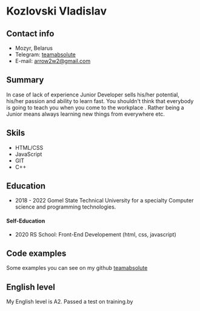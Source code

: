 
# Kozlovski Vladislav

## Contact info
 + Mozyr, Belarus
 + Telegram: [teamabsolute](https://t.me/teamabsolute)
 + E-mail: [arrow2w2@gmail.com](mailto:arrow2w2@gmail.com)
 
 ## Summary
 In case of lack of experience  Junior Developer sells his/her potential, his/her passion and ability to learn fast. You shouldn't think that everybody is going to teach you when you come to the workplace . Rather being a Junior means always
learning new things from everywhere etc.
 
 ## Skils
  + HTML/CSS
  + JavaScript
  + GIT
  + C++
 
 ## Education
  + 2018 - 2022 Gomel State Technical University for a specialty Computer science and programming technologies.
  
 #### Self-Education
  + 2020 RS School: Front-End Developement (html, css, javascript)
 
 ## Code examples
 Some examples you can see on my github [teamabsolute](https://github.com/AirRio)
 
 ## English level
 My English level is A2. Passed a test on training.by
